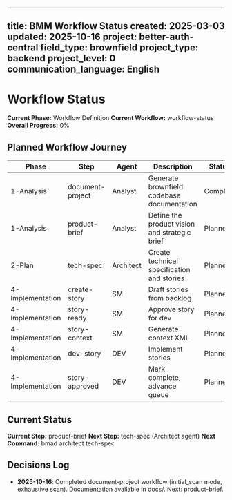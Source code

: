 
---
title: BMM Workflow Status
created: 2025-03-03
updated: 2025-10-16
project: better-auth-central
field_type: brownfield
project_type: backend
project_level: 0
communication_language: English
---

# Workflow Status

**Current Phase:** Workflow Definition
**Current Workflow:** workflow-status
**Overall Progress:** 0%

## Planned Workflow Journey

| Phase | Step | Agent | Description | Status |
| --- | --- | --- | --- | --- |
| 1-Analysis | document-project | Analyst | Generate brownfield codebase documentation | Complete |
| 1-Analysis | product-brief | Analyst | Define the product vision and strategic brief | Planned |
| 2-Plan | tech-spec | Architect | Create technical specification and stories | Planned |
| 4-Implementation | create-story | SM | Draft stories from backlog | Planned |
| 4-Implementation | story-ready | SM | Approve story for dev | Planned |
| 4-Implementation | story-context | SM | Generate context XML | Planned |
| 4-Implementation | dev-story | DEV | Implement stories | Planned |
| 4-Implementation | story-approved | DEV | Mark complete, advance queue | Planned |

## Current Status

**Current Step:** product-brief
**Next Step:** tech-spec (Architect agent)
**Next Command:** bmad architect tech-spec

## Decisions Log

- **2025-10-16**: Completed document-project workflow (initial_scan mode, exhaustive scan). Documentation available in docs/. Next: product-brief.

